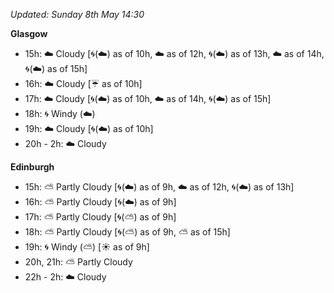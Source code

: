 *Updated: Sunday 8th May 14:30*

**Glasgow**

* 15h: :cloud: Cloudy [:cyclone:(:cloud:) as of 10h, :cloud: as of 12h, :cyclone:(:cloud:) as of 13h, :cloud: as of 14h, :cyclone:(:cloud:) as of 15h]
* 16h: :cloud: Cloudy [:umbrella: as of 10h]
* 17h: :cloud: Cloudy [:cyclone:(:cloud:) as of 10h, :cloud: as of 14h, :cyclone:(:cloud:) as of 15h]
* 18h: :cyclone: Windy (:cloud:)
* 19h: :cloud: Cloudy [:cyclone:(:cloud:) as of 10h]
* 20h - 2h: :cloud: Cloudy

**Edinburgh**

* 15h: :partly_sunny: Partly Cloudy [:cyclone:(:cloud:) as of 9h, :cloud: as of 12h, :cyclone:(:cloud:) as of 13h]
* 16h: :partly_sunny: Partly Cloudy [:cyclone:(:cloud:) as of 9h]
* 17h: :partly_sunny: Partly Cloudy [:cyclone:(:partly_sunny:) as of 9h]
* 18h: :partly_sunny: Partly Cloudy [:cyclone:(:partly_sunny:) as of 9h, :partly_sunny: as of 15h]
* 19h: :cyclone: Windy (:partly_sunny:) [:sunny: as of 9h]
* 20h, 21h: :partly_sunny: Partly Cloudy
* 22h - 2h: :cloud: Cloudy
